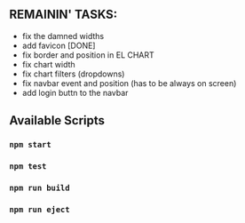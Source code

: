## REMAININ' TASKS:
* fix the damned widths
* add favicon [DONE]
* fix border and position in EL CHART
* fix chart width
* fix chart filters (dropdowns)
* fix navbar event and position (has to be always on screen)
* add login buttn to the navbar

## Available Scripts

### `npm start`

### `npm test`

### `npm run build`

### `npm run eject`
